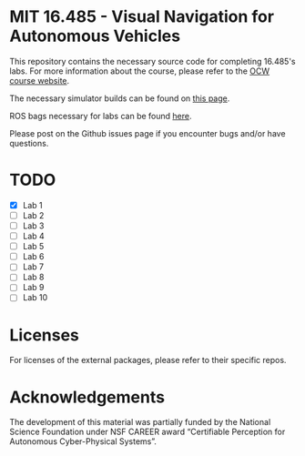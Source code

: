 # MIT 16.485 - Visual Navigation for Autonomous Vehicles

This repository contains the necessary source code for completing 16.485's labs.
For more information about the course, please refer to the [OCW course website](https://ocw.mit.edu/courses/16-485-visual-navigation-for-autonomous-vehicles-vnav-fall-2020/).

The necessary simulator builds can be found on [this page](https://drive.google.com/drive/folders/1Bwu1lw9qx_TdibhPuYPpDLbJaBEBvBRb?usp=sharing).

ROS bags necessary for labs can be found [here](https://github.com/MIT-SPARK/VNAV-lab-data).

Please post on the Github issues page if you encounter bugs and/or have questions. 

# TODO

- [x] Lab 1
- [ ] Lab 2
- [ ] Lab 3
- [ ] Lab 4
- [ ] Lab 5
- [ ] Lab 6
- [ ] Lab 7
- [ ] Lab 8
- [ ] Lab 9
- [ ] Lab 10

# Licenses
For licenses of the external packages, please refer to their specific repos.

# Acknowledgements
The development of this material was partially funded by the National Science Foundation under NSF CAREER award “Certifiable Perception for Autonomous Cyber-Physical Systems”.
